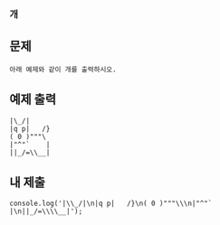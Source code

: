 ### 개

## 문제

```
아래 예제와 같이 개를 출력하시오.
```

## 예제 출력

```
|\_/|
|q p|   /}
( 0 )"""\
|"^"`    |
||_/=\\__|
```

## 내 제출

```
console.log('|\\_/|\n|q p|   /}\n( 0 )"""\\\n|"^"`    |\n||_/=\\\\__|');
```
